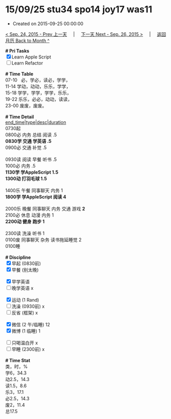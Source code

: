 # 15/09/25 stu34 spo14 joy17 was11

- Created on 2015-09-25 00:00:00

[< Sep. 24, 2015 - Prev 上一天](_archived/lifelogs/2015/09/d24.md) &nbsp; &nbsp; | &nbsp; &nbsp; [下一天 Next - Sep. 26, 2015 >](_archived/lifelogs/2015/09/d26.md) &nbsp; &nbsp; |  &nbsp; &nbsp; [返回月历 Back to Month ^](_archived/lifelogs/2015/09/index.md)
<br/><div><b># Pri Tasks</b></div><div><input checked="true" type="checkbox"/>Learn Apple Script</div><div><input type="checkbox"/>Learn Refactor</div><div><br/></div><div><b># Time Table</b></div><div>07-10   必，学必，读必，学学，</div><div>11-14 学动，动动，乐乐，学学，</div><div>15-18 学学，学学，学学，乐乐，</div><div>19-22 乐乐，必必，动动，读读，</div><div>23-00 废废，废废。</div><div><br/></div><div><b># Time Detail</b></div><div><u>end_time|type|desc|duration</u></div><div>0730起</div><div>0800必 内务 总结 阅读 .5</div><div><b>0830学 交通 学英语 .5</b></div><div>0900必 交通 补觉 .5</div><div><br/></div><div>0930读 阅读 早餐 听书 .5</div><div>1000必 内务 .5</div><div><b>1130学 学AppleScript 1.5</b></div><div><b>1300动 打羽毛球 1.5</b></div><div><br/></div><div>1400乐 午餐 同事聊天 内务 1</div><div><b>1800学 学AppleScript 阅读 4</b></div><div><br/></div><div>2000乐 晚餐 同事聊天 内务 交通 游戏 <b>2</b></div><div>2100必 休息 动漫 内务 1</div><div><b>2200动 健身 跑步 1</b></div><div><br/></div><div>2300读 洗澡 听书 1</div><div>0100废 同事聊天 杂务 读书拖延睡觉 2</div><div>0100睡</div><div><br/></div><div><b># Discipline</b></div><div><input checked="true" type="checkbox"/>早起 (0830前)</div><div><input checked="true" type="checkbox"/>早餐 (别太晚)</div><div><br/></div><div><input checked="true" type="checkbox"/>早学英语</div><div><input type="checkbox"/>晚学英语 x</div><div><br/></div><div><input checked="true" type="checkbox"/>运动 (1 Rand)</div><div><input type="checkbox"/>洗澡 (0930前) x</div><div><input type="checkbox"/>反省 (框架) x</div><div><br/></div><div><input checked="true" type="checkbox"/>微信 (2 午/临睡) 12</div><div><input checked="true" type="checkbox"/>微博 (1 临睡) 1</div><div><br/></div><div><input type="checkbox"/>只喝温白开 x</div><div><input type="checkbox"/>早睡 (2300前) x</div><div><br/></div><div><b># Time Stat</b></div><div>类，时，%</div><div>学6，34.3</div><div>动2.5，14.3</div><div>读1.5，8.6</div><div>乐3，17.1</div><div>必2.5，14.3</div><div>废2，11.4</div><div>总17.5</div>
